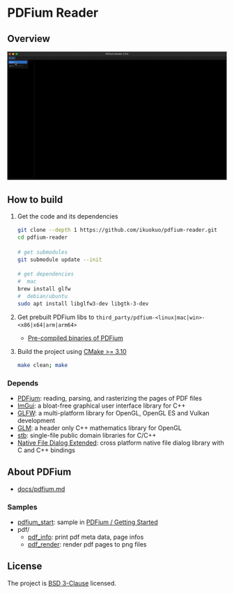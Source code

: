 # PDFium Reader

## Overview

![](docs/overview.gif)

## How to build

1. Get the code and its dependencies

    ```bash
    git clone --depth 1 https://github.com/ikuokuo/pdfium-reader.git
    cd pdfium-reader

    # get submodules
    git submodule update --init

    # get dependencies
    #  mac
    brew install glfw
    #  debian/ubuntu
    sudo apt install libglfw3-dev libgtk-3-dev
    ```

2. Get prebuilt PDFium libs to `third_party/pdfium-<linux|mac|win>-<x86|x64|arm|arm64>`

    - [Pre-compiled binaries of PDFium](https://github.com/bblanchon/pdfium-binaries)

3. Build the project using [CMake >= 3.10](https://cmake.org/download/)

    ```bash
    make clean; make
    ```

### Depends

- [PDFium](https://pdfium.googlesource.com/pdfium/): reading, parsing, and rasterizing the pages of PDF files
- [ImGui](https://github.com/ocornut/imgui): a bloat-free graphical user interface library for C++
- [GLFW](https://github.com/glfw/glfw): a multi-platform library for OpenGL, OpenGL ES and Vulkan development
- [GLM](https://github.com/g-truc/glm): a header only C++ mathematics library for OpenGL
- [stb](https://github.com/nothings/stb): single-file public domain libraries for C/C++
- [Native File Dialog Extended](https://github.com/btzy/nativefiledialog-extended.git): cross platform native file dialog library with C and C++ bindings

## About PDFium

- [docs/pdfium.md](docs/pdfium.md)

### Samples

- [pdfium_start](samples/pdfium_start.c): sample in [PDFium / Getting Started](https://pdfium.googlesource.com/pdfium/+/refs/heads/main/docs/getting-started.md)
- pdf/
  - [pdf_info](samples/pdf/pdf_info.cc): print pdf meta data, page infos
  - [pdf_render](samples/pdf/pdf_render.cc): render pdf pages to png files

## License

The project is [BSD 3-Clause](/LICENSE) licensed.
